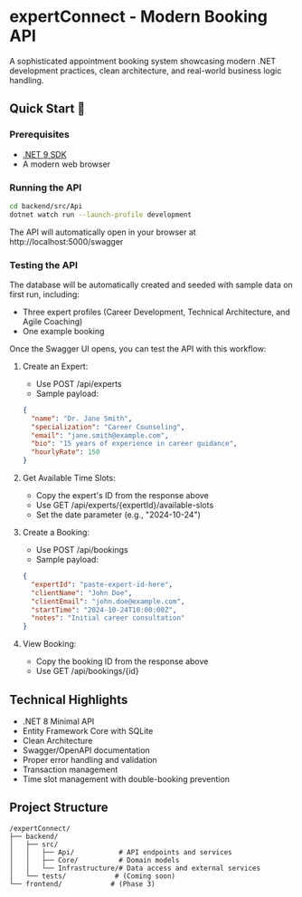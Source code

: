 # expertConnect - Modern Booking API

A sophisticated appointment booking system showcasing modern .NET development practices, clean architecture, and real-world business logic handling.

## Quick Start 🚀

### Prerequisites
- [.NET 9 SDK](https://dotnet.microsoft.com/download)
- A modern web browser

### Running the API

```bash
cd backend/src/Api
dotnet watch run --launch-profile development
```

The API will automatically open in your browser at http://localhost:5000/swagger

### Testing the API
The database will be automatically created and seeded with sample data on first run, including:
- Three expert profiles (Career Development, Technical Architecture, and Agile Coaching)
- One example booking

Once the Swagger UI opens, you can test the API with this workflow:

1. Create an Expert:
   - Use POST /api/experts
   - Sample payload:
   ```json
   {
     "name": "Dr. Jane Smith",
     "specialization": "Career Counseling",
     "email": "jane.smith@example.com",
     "bio": "15 years of experience in career guidance",
     "hourlyRate": 150
   }
   ```

2. Get Available Time Slots:
   - Copy the expert's ID from the response above
   - Use GET /api/experts/{expertId}/available-slots
   - Set the date parameter (e.g., "2024-10-24")

3. Create a Booking:
   - Use POST /api/bookings
   - Sample payload:
   ```json
   {
     "expertId": "paste-expert-id-here",
     "clientName": "John Doe",
     "clientEmail": "john.doe@example.com",
     "startTime": "2024-10-24T10:00:00Z",
     "notes": "Initial career consultation"
   }
   ```

4. View Booking:
   - Copy the booking ID from the response above
   - Use GET /api/bookings/{id}

## Technical Highlights
- .NET 8 Minimal API
- Entity Framework Core with SQLite
- Clean Architecture
- Swagger/OpenAPI documentation
- Proper error handling and validation
- Transaction management
- Time slot management with double-booking prevention

## Project Structure
```
/expertConnect/
├── backend/
│   ├── src/
│   │   ├── Api/           # API endpoints and services
│   │   ├── Core/          # Domain models
│   │   └── Infrastructure/# Data access and external services
│   └── tests/            # (Coming soon)
└── frontend/            # (Phase 3)